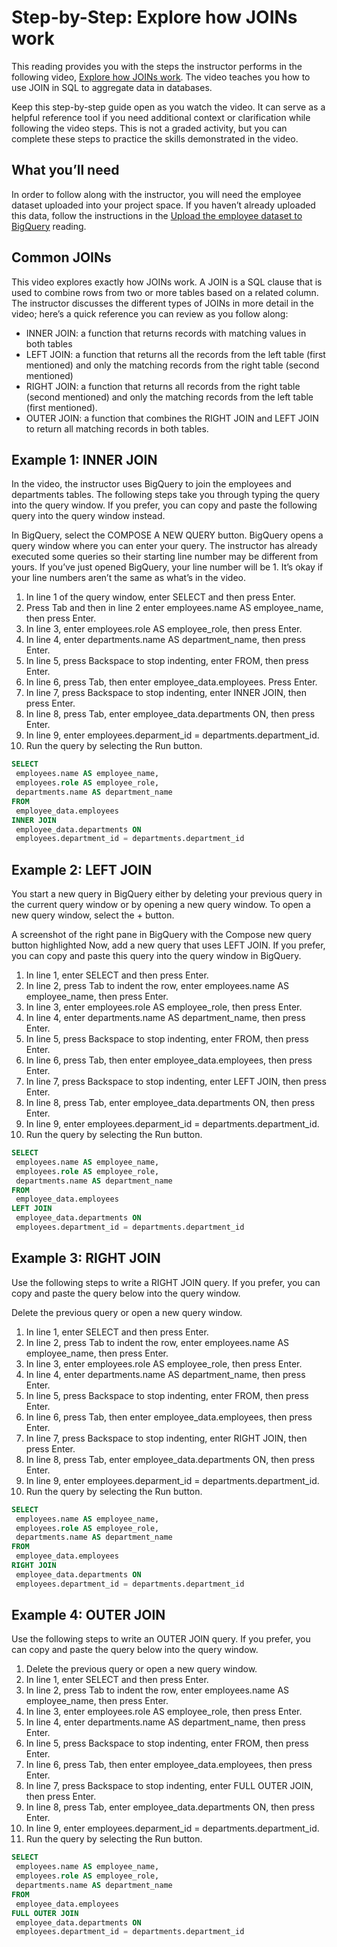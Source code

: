 # Step-by-Step: Explore how JOINs work

This reading provides you with the steps the instructor performs in the following video, [Explore how JOINs work](./s3_v_explore-how-joins-work.md). The video teaches you how to use JOIN in SQL to aggregate data in databases.

Keep this step-by-step guide open as you watch the video. It can serve as a helpful reference tool if you need additional context or clarification while following the video steps. This is not a graded activity, but you can complete these steps to practice the skills demonstrated in the video.

## What you’ll need

In order to follow along with the instructor, you will need the employee dataset uploaded into your project space. If you haven’t already uploaded this data, follow the instructions in the [Upload the employee dataset to BigQuery](./s1_r_upload-employee-dataset-to-bigquery.md) reading.

## Common JOINs

This video explores exactly how JOINs work. A JOIN is a SQL clause that is used to combine rows from two or more tables based on a related column. The instructor discusses the different types of JOINs in more detail in the video; here’s a quick reference you can review as you follow along:

- INNER JOIN: a function that returns records with matching values in both tables
- LEFT JOIN: a function that returns all the records from the left table (first mentioned) and only the matching records from the right table (second mentioned)
- RIGHT JOIN: a function that returns all records from the right table (second mentioned) and only the matching records from the left table (first mentioned).
- OUTER JOIN: a function that combines the RIGHT JOIN and LEFT JOIN to return all matching records in both tables.

## Example 1: INNER JOIN

In the video, the instructor uses BigQuery to join the employees and departments tables. The following steps take you through typing the query into the query window. If you prefer, you can copy and paste the following query into the query window instead.

In BigQuery, select the COMPOSE A NEW QUERY button. BigQuery opens a query window where you can enter your query. The instructor has already executed some queries so their starting line number may be different from yours. If you’ve just opened BigQuery, your line number will be 1. It’s okay if your line numbers aren’t the same as what’s in the video.

1. In line 1 of the query window, enter SELECT and then press Enter.
2. Press Tab and then in line 2 enter employees.name AS employee_name, then press Enter.
3. In line 3, enter employees.role AS employee_role, then press Enter.
4. In line 4, enter departments.name AS department_name, then press Enter.
5. In line 5, press Backspace to stop indenting, enter FROM, then press Enter.
6. In line 6, press Tab, then enter employee_data.employees. Press Enter.
7. In line 7, press Backspace to stop indenting, enter INNER JOIN, then press Enter.
8. In line 8, press Tab, enter employee_data.departments ON, then press Enter.
9. In line 9, enter employees.deparment_id = departments.department_id.
10. Run the query by selecting the Run button.

```sql
SELECT
 employees.name AS employee_name,
 employees.role AS employee_role,
 departments.name AS department_name
FROM
 employee_data.employees
INNER JOIN
 employee_data.departments ON
 employees.department_id = departments.department_id
```

## Example 2: LEFT JOIN

You start a new query in BigQuery either by deleting your previous query in the current query window or by opening a new query window. To open a new query window, select the + button.

A screenshot of the right pane in BigQuery with the Compose new query button highlighted
Now, add a new query that uses LEFT JOIN. If you prefer, you can copy and paste this query into the query window in BigQuery.

1. In line 1, enter SELECT and then press Enter.
2. In line 2, press Tab to indent the row, enter employees.name AS employee_name, then press Enter.
3. In line 3, enter employees.role AS employee_role, then press Enter.
4. In line 4, enter departments.name AS department_name, then press Enter.
5. In line 5, press Backspace to stop indenting, enter FROM, then press Enter.
6. In line 6, press Tab,  then enter employee_data.employees, then press Enter.
7. In line 7, press Backspace to stop indenting, enter LEFT JOIN, then press Enter.
8. In line 8, press Tab, enter employee_data.departments ON, then press Enter.
9. In line 9, enter employees.deparment_id = departments.department_id.
10. Run the query by selecting the Run button.

```sql
SELECT
 employees.name AS employee_name,
 employees.role AS employee_role,
 departments.name AS department_name
FROM
 employee_data.employees
LEFT JOIN
 employee_data.departments ON
 employees.department_id = departments.department_id
```

## Example 3: RIGHT JOIN

Use the following steps to write a RIGHT JOIN query. If you prefer, you can copy and paste the query below into the query window.

Delete the previous query or open a new query window.

1. In line 1, enter SELECT and then press Enter.
2. In line 2, press Tab to indent the row, enter employees.name AS employee_name, then press Enter.
3. In line 3, enter employees.role AS employee_role, then press Enter.
4. In line 4, enter departments.name AS department_name, then press Enter.
5. In line 5, press Backspace to stop indenting, enter FROM, then press Enter.
6. In line 6, press Tab,  then enter employee_data.employees, then press Enter.
7. In line 7, press Backspace to stop indenting, enter RIGHT JOIN, then press Enter.
8. In line 8, press Tab, enter employee_data.departments ON, then press Enter.
9. In line 9, enter employees.deparment_id = departments.department_id.
10. Run the query by selecting the Run button.

```sql
SELECT
 employees.name AS employee_name,
 employees.role AS employee_role,
 departments.name AS department_name
FROM
 employee_data.employees
RIGHT JOIN
 employee_data.departments ON
 employees.department_id = departments.department_id
```

## Example 4: OUTER JOIN

Use the following steps to write an OUTER JOIN query. If you prefer, you can copy and paste the query below into the query window.

1. Delete the previous query or open a new query window.
2. In line 1, enter SELECT and then press Enter.
3. In line 2, press Tab to indent the row, enter employees.name AS employee_name, then press Enter.
4. In line 3, enter employees.role AS employee_role, then press Enter.
5. In line 4, enter departments.name AS department_name, then press Enter.
6. In line 5, press Backspace to stop indenting, enter FROM, then press Enter.
7. In line 6, press Tab,  then enter employee_data.employees, then press Enter.
8. In line 7, press Backspace to stop indenting, enter FULL OUTER JOIN, then press Enter.
9. In line 8, press Tab, enter employee_data.departments ON, then press Enter.
10. In line 9, enter employees.deparment_id = departments.department_id.
11. Run the query by selecting the Run button.

```sql
SELECT
 employees.name AS employee_name,
 employees.role AS employee_role,
 departments.name AS department_name
FROM
 employee_data.employees
FULL OUTER JOIN
 employee_data.departments ON
 employees.department_id = departments.department_id
```
